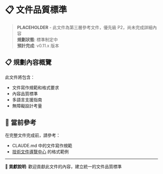 # 📋 文件品質標準

> **PLACEHOLDER** - 此文件為第三層參考文件，優先級 P2，尚未完成詳細內容  
> **規劃狀態**: 標準制定中  
> **預計完成**: v0.11.x 版本  

## 📋 規劃內容概覽

此文件將包含：
- 文件寫作規範和格式要求
- 內容品質標準
- 多語言支援指南
- 無障礙設計考量

## 🎯 當前參考

在完整文件完成前，請參考：
- CLAUDE.md 中的文件寫作規範
- [技術文件導覽中心](../../README.md) 的格式範例

---

**📝 貢獻說明**: 歡迎貢獻此文件的內容，建立統一的文件品質標準